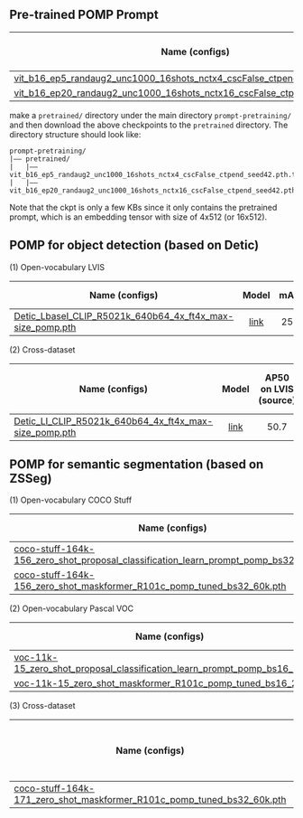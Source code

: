 ## Pre-trained POMP Prompt
| Name  (configs)                                                                                                                    |                                                                  Model                                                                   | ImageNet-21K Acc. | Cross-dataset Acc. | Cross-domain Acc. | Epochs | Prompt Length |
|------------------------------------------------------------------------------------------------------------------------------------|:----------------------------------------------------------------------------------------------------------------------------------------:|:-----------------:|:------------------:|:-----------------:|:------:|:-------------:|
| [vit_b16_ep5_randaug2_unc1000_16shots_nctx4_cscFalse_ctpend_seed42.pth.tar](../configs/trainers/POMP/vit_b16_ep5_randaug2.yaml)    |                      [link](https://drive.google.com/file/d/1clOumlKZOCYwDGtY5WeCmIFFcy9YREJz/view?usp=share_link)                       |       24.9        |        66.7        |       60.4        |   5    |       4       | 
| [vit_b16_ep20_randaug2_unc1000_16shots_nctx16_cscFalse_ctpend_seed42.pth.tar](../configs/trainers/POMP/vit_b16_ep20_randaug2.yaml) |                      [link](https://drive.google.com/file/d/1C8oU6cWkJdU3Q3IHaqTcbIToRLo9bMnu/view?usp=share_link)                       |       25.2        |        65.1        |       60.0        |   20   |      16       |

make a `pretrained/` directory under the main directory `prompt-pretraining/` and then download the above checkpoints to the `pretrained` directory. The directory structure should look like:
```
prompt-pretraining/
|–– pretrained/
|   |–– vit_b16_ep5_randaug2_unc1000_16shots_nctx4_cscFalse_ctpend_seed42.pth.tar
|   |–– vit_b16_ep20_randaug2_unc1000_16shots_nctx16_cscFalse_ctpend_seed42.pth.tar
```

Note that the ckpt is only a few KBs since it only contains the pretrained prompt, which is an embedding tensor with size of 4x512 (or 16x512).

## POMP for object detection (based on Detic)
(1) Open-vocabulary LVIS

| Name  (configs)                                                                                                                                      |                                            Model                                              | mAPr | mAP  | Prompt Legth |
|------------------------------------------------------------------------------------------------------------------------------------------------------|:---------------------------------------------------------------------------------------------:|:----:|:----:|:------------:|
| [Detic_LbaseI_CLIP_R5021k_640b64_4x_ft4x_max-size_pomp.pth](../third_party/Detic/configs/Detic_LbaseI_CLIP_R5021k_640b64_4x_ft4x_max-size_pomp.yaml) | [link](https://drive.google.com/file/d/1RURj-YqdwBy4QXSqVLrkESBVnmT2K_R0/view?usp=share_link) | 25.2 | 32.7 |      16      | 

(2) Cross-dataset

| Name  (configs)                                                                                                                              |                                            Model                                              | AP50 on LVIS (source) | AP50 on COCO (target) | AP50 on Object365 (target) | Prompt Legth |
|----------------------------------------------------------------------------------------------------------------------------------------------|:---------------------------------------------------------------------------------------------:|:---------------------:|:---------------------:|:--------------------------:|:------------:|
| [Detic_LI_CLIP_R5021k_640b64_4x_ft4x_max-size_pomp.pth](../third_party/Detic/configs/Detic_LI_CLIP_R5021k_640b64_4x_ft4x_max-size_pomp.yaml) | [link](https://drive.google.com/file/d/1TwrjcUYimkI_f9z9UZXCmLztdgv31Peu/view?usp=share_link) |         50.7          |         58.0          |            23.4            |      16      | 

## POMP for semantic segmentation (based on ZSSeg)

(1) Open-vocabulary COCO Stuff

| Name  (configs)                                                                                                                                                                                                     |                                           Model                                               | hIoU | mIoU-unseen | Prompt Legth |
|---------------------------------------------------------------------------------------------------------------------------------------------------------------------------------------------------------------------|:---------------------------------------------------------------------------------------------:|:----:|:-----------:|:------------:|
| [coco-stuff-164k-156_zero_shot_proposal_classification_learn_prompt_pomp_bs32_10k.pth](../third_party/zsseg.baseline/configs/coco-stuff-164k-156/zero_shot_proposal_classification_learn_prompt_pomp_bs32_10k.yaml) | [link](https://drive.google.com/file/d/1GlkoGATrh9jIq2WTlhTePt1BpoHZEhcG/view?usp=share_link) | 39.1 |    38.2     |      16      | 
| [coco-stuff-164k-156_zero_shot_maskformer_R101c_pomp_tuned_bs32_60k.pth](../third_party/zsseg.baseline/configs/coco-stuff-164k-156/zero_shot_maskformer_R101c_pomp_prompt_bs32_60k.yaml)                            | [link](https://drive.google.com/file/d/1kNSxRfiewjAkRQ7KBHguz_mS-zDcwq7d/view?usp=share_link) | 39.1 |    38.2     |      16      | 

(2) Open-vocabulary Pascal VOC

| Name  (configs)                                                                                                                                                                                   |                                            Model                                              | hIoU | mIoU-unseen | Prompt Legth |
|---------------------------------------------------------------------------------------------------------------------------------------------------------------------------------------------------|:---------------------------------------------------------------------------------------------:|:----:|:-----------:|:------------:|
| [voc-11k-15_zero_shot_proposal_classification_learn_prompt_pomp_bs16_10k.pth](../third_party/zsseg.baseline/configs/voc-11k-15/zero_shot_proposal_classification_learn_prompt_pomp_bs16_10k.yaml) | [link](https://drive.google.com/file/d/1MTHCWl20_fJ8WAOfRvsKzdJnqHaQe2GS/view?usp=share_link) | 84.4 |    76.8     |      16      | 
| [voc-11k-15_zero_shot_maskformer_R101c_pomp_tuned_bs16_20k.pth](../third_party/zsseg.baseline/configs/voc-11k-15/zero_shot_maskformer_R101c_pomp_prompt_bs16_20k.yaml)                            | [link](https://drive.google.com/file/d/1MfMcFDtxwbnnx5Hk9W8NQuGOg448VF7s/view?usp=share_link) | 84.4 |    76.8     |      16      | 

(3) Cross-dataset

| Name  (configs)                                                                                                                                                                          |                                           Model                                               | mIoU on COCO Stuff (source) | mIoU on ADE20K (target) | mIoU on PASCAL Context (target) | Prompt Legth |
|------------------------------------------------------------------------------------------------------------------------------------------------------------------------------------------|:---------------------------------------------------------------------------------------------:|:---------------------------:|:-----------------------:|:-------------------------------:|:------------:|
| [coco-stuff-164k-171_zero_shot_maskformer_R101c_pomp_tuned_bs32_60k.pth](../third_party/zsseg.baseline/configs/coco-stuff-164k-171/zero_shot_maskformer_R101c_pomp_prompt_bs32_60k.yaml) | [link](https://drive.google.com/file/d/1byR4DG9iAwyN5y2rYtT-dow1ZaoAhN1U/view?usp=share_link) |            41.1             |          20.7           |              51.1               |      16      | 
